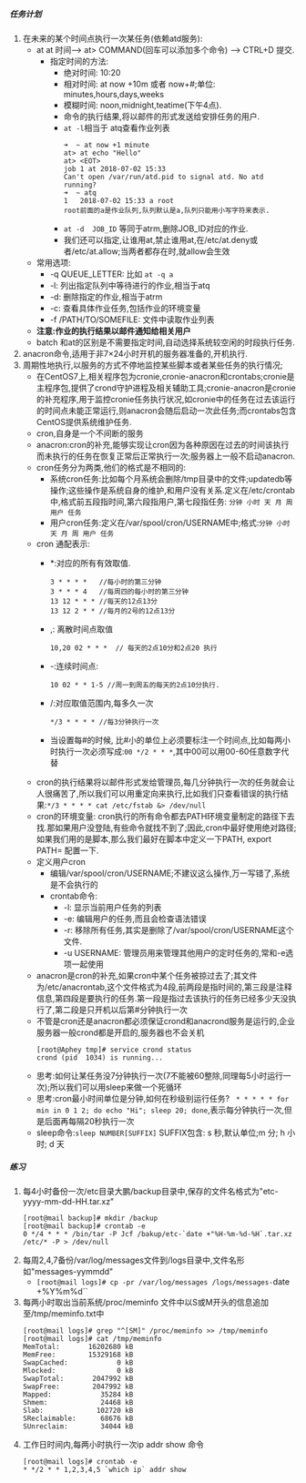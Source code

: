 ##### 任务计划
1. 在未来的某个时间点执行一次某任务(依赖atd服务):
    - at at 时间--> at> COMMAND(回车可以添加多个命令) -->  CTRL+D 提交.
        - 指定时间的方法:
            - 绝对时间: 10:20
            - 相对时间: at now +10m 或者 now+\#;单位: minutes,hours,days,weeks
            - 模糊时间: noon,midnight,teatime(下午4点).
            - 命令的执行结果,将以邮件的形式发送给安排任务的用户.
            - `at -l`相当于 atq查看作业列表
                ```
                ➜  ~ at now +1 minute
                at> at echo "Hello"
                at> <EOT>
                job 1 at 2018-07-02 15:33
                Can't open /var/run/atd.pid to signal atd. No atd running?
                ➜  ~ atq
                1	2018-07-02 15:33 a root
                root前面的a是作业队列,队列默认是a,队列只能用小写字符来表示.
                ```
            - `at -d  JOB_ID` 等同于atrm,删除JOB_ID对应的作业.
            - 我们还可以指定,让谁用at,禁止谁用at,在/etc/at.deny或者/etc/at.allow;当两者都存在时,就allow会生效
    - 常用选项:
        - -q QUEUE_LETTER: 比如 `at -q a`
        - -l: 列出指定队列中等待进行的作业,相当于atq
        - -d: 删除指定的作业,相当于atrm
        - -c: 查看具体作业任务,包括作业的环境变量
        - -f /PATH/TO/SOMEFILE: 文件中读取作业列表
    - __注意:作业的执行结果以邮件通知给相关用户__
    - batch 和at的区别是不需要指定时间,自动选择系统较空闲的时段执行任务.
2. anacron命令,适用于非7×24小时开机的服务器准备的,开机执行.
3. 周期性地执行,以服务的方式不停地监控某些脚本或者某些任务的执行情况;
    - 在CentOS7上,相关程序包为cronie,cronie-anacron和crontabs;cronie是主程序包,提供了crond守护进程及相关辅助工具;cronie-anacron是cronie的补充程序,用于监控cronie任务执行状况,如cronie中的任务在过去该运行的时间点未能正常运行,则anacron会随后启动一次此任务;而crontabs包含CentOS提供系统维护任务.
    - cron,自身是一个不间断的服务
    - anacron:cron的补充,能够实现让cron因为各种原因在过去的时间该执行而未执行的任务在恢复正常后正常执行一次;服务器上一般不启动anacron.
    - cron任务分为两类,他们的格式是不相同的:
        - 系统cron任务:比如每个月系统会删除/tmp目录中的文件;updatedb等操作;这些操作是系统自身的维护,和用户没有关系.定义在/etc/crontab中,格式前五段指时间,第六段指用户,第七段指任务: `分钟 小时 天 月 周 用户 任务`
        - 用户cron任务:定义在/var/spool/cron/USERNAME中;格式:`分钟 小时 天 月 周 用户 任务`
    - cron 通配表示: 
        - *:对应的所有有效取值.
            ```
            3 * * * *   //每小时的第三分钟
            3 * * * 4   //每周四的每小时的第三分钟
            13 12 * * * //每天的12点13分
            13 12 2 * * //每月的2号的12点13分
            ```
        
        - ,: 离散时间点取值
        
            ```
            10,20 02 * * *  // 每天的2点10分和2点20 执行
            ```
        
        - -:连续时间点:
        
            ```
            10 02 * * 1-5 //周一到周五的每天的2点10分执行.
            ```
        
        - /:对应取值范围内,每多久一次
            ```
            */3 * * * * //每3分钟执行一次      
            ```
        - 当设置每\#的时候, 比\#小的单位上必须要标注一个时间点,比如每两小时执行一次必须写成:`00 */2 * * *`,其中00可以用00-60任意数字代替
    - cron的执行结果将以邮件形式发给管理员,每几分钟执行一次的任务就会让人很痛苦了,所以我们可以用重定向来执行,比如我们只查看错误的执行结果:`*/3 * * * * cat /etc/fstab &> /dev/null`
    - cron的环境变量: cron执行的所有命令都去PATH环境变量制定的路径下去找.那如果用户没登陆,有些命令就找不到了;因此,cron中最好使用绝对路径;如果我们用的是脚本,那么我们最好在脚本中定义一下PATH, export PATH= 配置一下.
    - 定义用户cron
        - 编辑/var/spool/cron/USERNAME;不建议这么操作,万一写错了,系统是不会执行的
        - crontab命令:
            - -l: 显示当前用户任务的列表
            - -e: 编辑用户的任务,而且会检查语法错误
            - -r: 移除所有任务,其实是删除了/var/spool/cron/USERNAME这个文件.
            - -u USERNAME: 管理员用来管理其他用户的定时任务的,常和-e选项一起使用
    - anacron是cron的补充,如果cron中某个任务被掠过去了;其文件为/etc/anacrontab,这个文件格式为4段,前两段是指时间的,第三段是注释信息,第四段是要执行的任务.第一段是指过去该执行的任务已经多少天没执行了,第二段是只开机以后第\#分钟执行一次
    - 不管是cron还是anacron都必须保证crond和anacrond服务是运行的,企业服务器一般crond都是开启的,服务器也不会关机
        ```
        [root@Aphey tmp]# service crond status
        crond (pid  1034) is running...
        ```
    - 思考:如何让某任务没7分钟执行一次(7不能被60整除,同理每5小时运行一次);所以我们可以用sleep来做一个死循环
    - 思考:cron最小时间单位是分钟,如何在秒级别运行任务? ` * * * * * for min in 0 1 2; do echo "Hi"; sleep 20; done`,表示每分钟执行一次,但是后面再每隔20秒执行一次
    - sleep命令:`sleep NUMBER[SUFFIX]` SUFFIX包含: s 秒,默认单位;m 分; h 小时; d 天
##### 练习
1. 每4小时备份一次/etc目录大鹏/backup目录中,保存的文件名格式为"etc-yyyy-mm-dd-HH.tar.xz"
    ```
    [root@mail backup]# mkdir /backup
    [root@mail backup]# crontab -e
    0 */4 * * * /bin/tar -P Jcf /bakup/etc-`date +"%H-%m-%d-%H`.tar.xz /etc/* -P > /dev/null
    ```
2. 每周2,4,7备份/var/log/messages文件到/logs目录中,文件名形如"messages-yymmdd"
    - `[root@mail logs]# cp -pr /var/log/messages /logs/messages-`date +%Y%m%d``
3. 每两小时取出当前系统/proc/meminfo 文件中以S或M开头的信息追加至/tmp/meminfo.txt中
    ```
    [root@mail logs]# grep "^[SM]" /proc/meminfo >> /tmp/meminfo
    [root@mail logs]# cat /tmp/meminfo 
    MemTotal:       16202680 kB
    MemFree:        15329168 kB
    SwapCached:            0 kB
    Mlocked:               0 kB
    SwapTotal:       2047992 kB
    SwapFree:        2047992 kB
    Mapped:            35284 kB
    Shmem:             24468 kB
    Slab:             102720 kB
    SReclaimable:      68676 kB
    SUnreclaim:        34044 kB
    ```
4. 工作日时间内,每两小时执行一次ip addr show 命令
    ```
    [root@mail logs]# crontab -e
    * */2 * * 1,2,3,4,5 `which ip` addr show
    ```